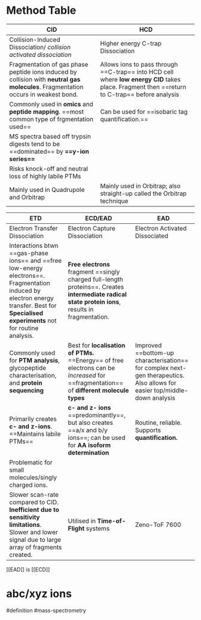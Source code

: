 # Method Table

| CID                                                                                                                                | HCD                                                                                                                                           |
| ---------------------------------------------------------------------------------------------------------------------------------- | --------------------------------------------------------------------------------------------------------------------------------------------- |
| Collision-Induced Dissociation/ *collision activated dissociation*                                                                 | Higher energy C-trap Dissociation                                                                                                             |
| Fragmentation of gas phase peptide ions induced by collision with **neutral gas molecules**. Fragmentation occurs in weakest bond. | Allows ions to pass through ==C-trap== into HCD cell where **low energy CID** takes place. Fragment then ==return to C-trap== before analysis |
| Commonly used in **omics** and **peptide mapping**. ==most common type of frgmentation used==                                      | Can be used for ==isobaric tag quantification.==                                                                                              |
| MS spectra based off trypsin digests tend to be ==dominated== by **==y-ion series==**                                              |                                                                                                                                               |
| Risks knock-off and neutral loss of highly labile PTMs                                                                             |                                                                                                                                               |
| Mainly used in Quadrupole and Orbitrap                                                                                             | Mainly used in Orbitrap; also straight-up called the Orbitrap technique                                                                       |

| ETD                                                                                                                                                                                       | ECD/EAD                                                                                                                                             | EAD                                                                                                                        |
| ----------------------------------------------------------------------------------------------------------------------------------------------------------------------------------------- | --------------------------------------------------------------------------------------------------------------------------------------------------- | -------------------------------------------------------------------------------------------------------------------------- |
| Electron Transfer Dissociation                                                                                                                                                            | Electron Capture Dissociation                                                                                                                       | Electron Activated Dissociated                                                                                             |
| Interactions btwn ==gas-phase ions== and ==free low-energy electrons==. Fragmentation induced by electron energy transfer. Best for **Specialised experiments** not for routine analysis. | **Free electrons** fragment ==singly charged full-length proteins==. Creates **intermediate radical state protein ions**, results in fragmentation. |                                                                                                                            |
| Commonly used for **PTM analysis**, glycopeptide characterisation, and **protein sequencing**                                                                                             | Best for **localisation of PTMs.** ==Energy== of free electrons can be *increased* for ==fragmentation== of **different molecule types**            | Improved ==bottom-up characterisation== for complex next-gen therapeutics. Also allows for easier top/middle-down analysis |
| Primarily creates **c- and z-ions**. ==Maintains labile PTMs==                                                                                                                            | **c- and z- ions** ==predominantly==, but also creates ==a/x and b/y ions==; can be used for **AA isoform determination**                           | Routine, reliable. Supports **quantification.**                                                                            |
| Problematic for small molecules/singly charged ions.                                                                                                                                      |                                                                                                                                                     |                                                                                                                            |
| Slower scan-rate compared to CID. **Inefficient due to sensitivity limitations**. Slower and lower signal due to large array of fragments created.                                        | Utilised in **Time-of-Flight** systems                                                                                                              | Zeno-ToF 7600                                                                                                              |

[[EAD]] is [[ECD]]

# abc/xyz ions




#definition #mass-spectrometry 